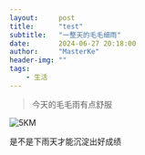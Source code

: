 ```yaml
---
layout:     post
title:      "test"
subtitle:   "一整天的毛毛细雨"
date:       2024-06-27 20:18:00
author:     "MasterKe"
header-img: ""
tags:
    - 生活
---
```


> 今天的毛毛雨有点舒服

![5KM](https://cdn.jsdelivr.net/gh/MasterKeee/picture/c0ad259331620d79fd67911b9cbc146.jpg)

是不是下雨天才能沉淀出好成绩